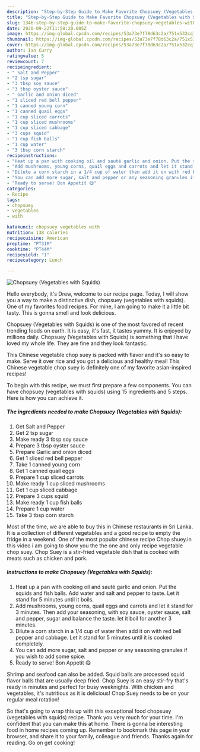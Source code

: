 ```yaml
---
description: "Step-by-Step Guide to Make Favorite Chopsuey (Vegetables with Squids)"
title: "Step-by-Step Guide to Make Favorite Chopsuey (Vegetables with Squids)"
slug: 1346-step-by-step-guide-to-make-favorite-chopsuey-vegetables-with-squids
date: 2020-09-22T11:58:20.005Z
image: https://img-global.cpcdn.com/recipes/53a73e7f78d63c2a/751x532cq70/chopsuey-vegetables-with-squids-recipe-main-photo.jpg
thumbnail: https://img-global.cpcdn.com/recipes/53a73e7f78d63c2a/751x532cq70/chopsuey-vegetables-with-squids-recipe-main-photo.jpg
cover: https://img-global.cpcdn.com/recipes/53a73e7f78d63c2a/751x532cq70/chopsuey-vegetables-with-squids-recipe-main-photo.jpg
author: Ian Curry
ratingvalue: 5
reviewcount: 7
recipeingredient:
- " Salt and Pepper"
- "2 tsp sugar"
- "3 tbsp soy sauce"
- "3 tbsp oyster sauce"
- " Garlic and onion diced"
- "1 sliced red bell pepper"
- "1 canned young corn"
- "1 canned quail eggs"
- "1 cup sliced carrots"
- "1 cup sliced mushrooms"
- "1 cup sliced cabbage"
- "3 cups squid"
- "1 cup fish balls"
- "1 cup water"
- "3 tbsp corn starch"
recipeinstructions:
- "Heat up a pan with cooking oil and sauté garlic and onion. Put the squids and fish balls. Add water and salt and pepper to taste. Let it stand for 5 minutes until it boils."
- "Add mushrooms, young corns, quail eggs and carrots and let it stand for 3 minutes. Then add your seasoning, with soy sauce, oyster sauce, salt and pepper, sugar and balance the taste. let it boil for another 3 minutes."
- "Dilute a corn starch in a 1/4 cup of water then add it on with red bell pepper and cabbage. Let it stand for 5 minutes until it is cooked completely."
- "You can add more sugar, salt and pepper or any seasoning granules if you wish to add some spice."
- "Ready to serve! Bon Appetit 😋"
categories:
- Recipe
tags:
- chopsuey
- vegetables
- with

katakunci: chopsuey vegetables with 
nutrition: 138 calories
recipecuisine: American
preptime: "PT31M"
cooktime: "PT44M"
recipeyield: "1"
recipecategory: Lunch

---
```



![Chopsuey (Vegetables with Squids)](https://img-global.cpcdn.com/recipes/53a73e7f78d63c2a/751x532cq70/chopsuey-vegetables-with-squids-recipe-main-photo.jpg)

Hello everybody, it's Drew, welcome to our recipe page. Today, I will show you a way to make a distinctive dish, chopsuey (vegetables with squids). One of my favorites food recipes. For mine, I am going to make it a little bit tasty. This is gonna smell and look delicious.

Chopsuey (Vegetables with Squids) is one of the most favored of recent trending foods on earth. It is easy, it's fast, it tastes yummy. It is enjoyed by millions daily. Chopsuey (Vegetables with Squids) is something that I have loved my whole life. They are fine and they look fantastic.

This Chinese vegetable chop suey is packed with flavor and it&#39;s so easy to make. Serve it over rice and you got a delicious and healthy meal! This Chinese vegetable chop suey is definitely one of my favorite asian-inspired recipes!


To begin with this recipe, we must first prepare a few components. You can have chopsuey (vegetables with squids) using 15 ingredients and 5 steps. Here is how you can achieve it.

<!--inarticleads1-->

##### The ingredients needed to make Chopsuey (Vegetables with Squids):

1. Get  Salt and Pepper
1. Get 2 tsp sugar
1. Make ready 3 tbsp soy sauce
1. Prepare 3 tbsp oyster sauce
1. Prepare  Garlic and onion diced
1. Get 1 sliced red bell pepper
1. Take 1 canned young corn
1. Get 1 canned quail eggs
1. Prepare 1 cup sliced carrots
1. Make ready 1 cup sliced mushrooms
1. Get 1 cup sliced cabbage
1. Prepare 3 cups squid
1. Make ready 1 cup fish balls
1. Prepare 1 cup water
1. Take 3 tbsp corn starch


Most of the time, we are able to buy this in Chinese restaurants in Sri Lanka. It is a collection of different vegetables and a good recipe to empty the fridge in a weekend. One of the most popular chinese recipe Chop shuey.in this video i am going to show you the the one and only recipe vegetable chop suey. Chop Suey is a stir-fried vegetable dish that is cooked with meats such as chicken and pork. 

<!--inarticleads2-->

##### Instructions to make Chopsuey (Vegetables with Squids):

1. Heat up a pan with cooking oil and sauté garlic and onion. Put the squids and fish balls. Add water and salt and pepper to taste. Let it stand for 5 minutes until it boils.
1. Add mushrooms, young corns, quail eggs and carrots and let it stand for 3 minutes. Then add your seasoning, with soy sauce, oyster sauce, salt and pepper, sugar and balance the taste. let it boil for another 3 minutes.
1. Dilute a corn starch in a 1/4 cup of water then add it on with red bell pepper and cabbage. Let it stand for 5 minutes until it is cooked completely.
1. You can add more sugar, salt and pepper or any seasoning granules if you wish to add some spice.
1. Ready to serve! Bon Appetit 😋


Shrimp and seafood can also be added. Squid balls are processed squid flavor balls that are usually deep fried. Chop Suey is an easy stir-fry that&#39;s ready in minutes and perfect for busy weeknights. With chicken and vegetables, it&#39;s nutritious as it is delicious! Chop Suey needs to be on your regular meal rotation! 

So that's going to wrap this up with this exceptional food chopsuey (vegetables with squids) recipe. Thank you very much for your time. I'm confident that you can make this at home. There is gonna be interesting food in home recipes coming up. Remember to bookmark this page in your browser, and share it to your family, colleague and friends. Thanks again for reading. Go on get cooking!

